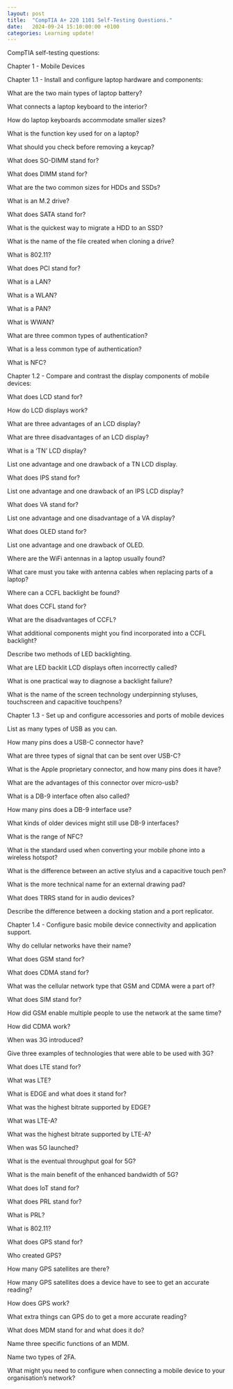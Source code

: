 ```yaml
---
layout: post
title:  "CompTIA A+ 220 1101 Self-Testing Questions."
date:   2024-09-24 15:10:00:00 +0100
categories: Learning update!
---
```


CompTIA self-testing questions:

Chapter 1 - Mobile Devices

Chapter 1.1 - Install and configure laptop hardware and components:

What are the two main types of laptop battery?

What connects a laptop keyboard to the interior?

How do laptop keyboards accommodate smaller sizes?

What is the function key used for on a laptop?

What should you check before removing a keycap?

What does SO-DIMM stand for?

What does DIMM stand for?

What are the two common sizes for HDDs and SSDs?

What is an M.2 drive?

What does SATA stand for?

What is the quickest way to migrate a HDD to an SSD?

What is the name of the file created when cloning a drive?

What is 802.11?

What does PCI stand for?

What is a LAN?

What is a WLAN?

What is a PAN?

What is WWAN?

What are three common types of authentication?

What is a less common type of authentication? 

What is NFC?


Chapter 1.2 - Compare and contrast the display components of mobile devices:

What does LCD stand for?

How do LCD displays work?

What are three advantages of an LCD display?

What are three disadvantages of an LCD display?

What is a ‘TN’ LCD display?

List one advantage and one drawback of a TN LCD display.

What does IPS stand for?

List one advantage and one drawback of an IPS LCD display?

What does VA stand for?

List one advantage and one disadvantage of a VA display?

What does OLED stand for?

List one advantage and one drawback of OLED.

Where are the WiFi antennas in a laptop usually found?

What care must you take with antenna cables when replacing parts of a laptop?

Where can a CCFL backlight be found?

What does CCFL stand for?

What are the disadvantages of CCFL?

What additional components might you find incorporated into a CCFL backlight?

Describe two methods of LED backlighting.

What are LED backlit LCD displays often incorrectly called?

What is one practical way to diagnose a backlight failure?

What is the name of the screen technology underpinning styluses, touchscreen and capacitive touchpens?


Chapter 1.3 - Set up and configure accessories and ports of mobile devices

List as many types of USB as you can. 

How many pins does a USB-C connector have?

What are three types of signal that can be sent over USB-C?

What is the Apple proprietary connector, and how many pins does it have?

What are the advantages of this connector over micro-usb?

What is a DB-9 interface often also called?

How many pins does a DB-9 interface use?

What kinds of older devices might still use DB-9 interfaces?

What is the range of NFC?

What is the standard used when converting your mobile phone into a wireless hotspot?

What is the difference between an active stylus and a capacitive touch pen?

What is the more technical name for an external drawing pad?

What does TRRS stand for in audio devices?

Describe the difference between a docking station and a port replicator.


Chapter 1.4 - Configure basic mobile device connectivity and application support.

Why do cellular networks have their name?

What does GSM stand for?

What does CDMA stand for?

What was the cellular network type that GSM and CDMA were a part of?

What does SIM stand for?

How did GSM enable multiple people to use the network at the same time?

How did CDMA work?

When was 3G introduced?

Give three examples of technologies that were able to be used with 3G?

What does LTE stand for?

What was LTE?

What is EDGE and what does it stand for?

What was the highest bitrate supported by EDGE?

What was LTE-A?

What was the highest bitrate supported by LTE-A?

When was 5G launched?

What is the eventual throughput goal for 5G?

What is the main benefit of the enhanced bandwidth of 5G?

What does IoT stand for?

What does PRL stand for?

What is PRL? 

What is 802.11?

What does GPS stand for?

Who created GPS?

How many GPS satellites are there?

How many GPS satellites does a device have to see to get an accurate reading?

How does GPS work?

What extra things can GPS do to get a more accurate reading?

What does MDM stand for and what does it do?

Name three specific functions of an MDM.

Name two types of 2FA.

What might you need to configure when connecting a mobile device to your organisation’s network?

